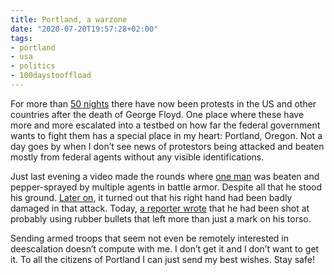 ```yaml
---
title: Portland, a warzone
date: "2020-07-20T19:57:28+02:00"
tags:
- portland
- usa
- politics
- 100daystooffload
---
```


For more than [50 nights](https://www.nytimes.com/2020/07/17/opinion/portland-protests-federal-agents.html?referringSource=articleShare) there have now been protests in the US and other countries after the death of George Floyd. One place where these have more and more escalated into a testbed on how far the federal government wants to fight them has a special place in my heart: Portland, Oregon. Not a day goes by when I don’t see news of protestors being attacked and beaten mostly from federal  agents without any visible identifications.

Just last evening a video made the rounds where [one man](https://twitter.com/thechadallan/status/1284749219857760256) was beaten and pepper-sprayed by multiple agents in battle armor. Despite all that he stood his ground. [Later on](https://www.washingtonpost.com/nation/2020/07/20/christopher-david-portland-protest-video/), it turned out that his right hand had been badly damaged in that attack. Today, [a reporter wrote](https://twitter.com/DonovanFarley/status/1285107209085480960) that he had been shot at probably using rubber bullets that left more than just a mark on his torso.

Sending armed troops that seem not even be remotely interested in deescalation doesn’t compute with me. I don’t get it and I don’t want to get it. To all the citizens of Portland I can just send my best wishes. Stay safe!
